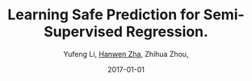 ---
title: "Learning Safe Prediction for Semi-Supervised Regression."
collection: publications
# permalink: /publication/2015-10-01-paper-title-number-3
# excerpt: 'This paper is about the number 3. The number 4 is left for future work.'
date: 2017-01-01
# venue: 'Journal 1'
# paperurl: 'http://academicpages.github.io/files/paper3.pdf'
# citation: 'Your Name, You. (2015). &quot;Paper Title Number 3.&quot; <i>Journal 1</i>. 1(3).'
author: Yufeng Li, <u>Hanwen Zha</u>, Zhihua Zhou,
proceeding: Proceedings of AAAI 2017, San Francisco, California, USA (Long Oral Paper) [pdf]
---